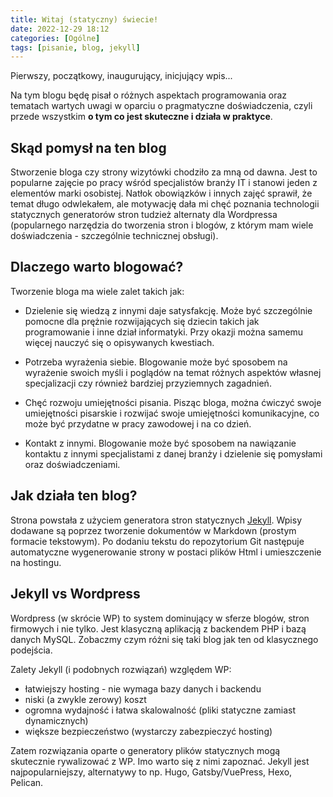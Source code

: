 ```yaml
---
title: Witaj (statyczny) świecie!
date: 2022-12-29 18:12
categories: [Ogólne]
tags: [pisanie, blog, jekyll]
---
```


Pierwszy, początkowy, inaugurujący, inicjujący wpis...

Na tym blogu będę pisał o różnych aspektach programowania oraz tematach wartych uwagi w oparciu o pragmatyczne doświadczenia, czyli przede wszystkim **o tym co jest skuteczne i działa w praktyce**.

## Skąd pomysł na ten blog

Stworzenie bloga czy strony wizytówki chodziło za mną od dawna. Jest to popularne zajęcie po pracy wśród specjalistów branży IT i stanowi jeden z elementów marki osobistej. 
Natłok obowiązków i innych zajęć sprawił, że temat długo odwlekałem, ale motywację dała mi chęć poznania technologii statycznych generatorów stron tudzież alternaty dla Wordpressa (popularnego narzędzia do tworzenia stron i blogów, z którym mam wiele doświadczenia - szczególnie technicznej obsługi).

## Dlaczego warto blogować?

Tworzenie bloga ma wiele zalet takich jak:

* Dzielenie się wiedzą z innymi daje satysfakcję. Może być szczególnie pomocne dla prężnie rozwijających się dziecin takich jak programowanie i inne dział informatyki. Przy okazji można samemu więcej nauczyć się o opisywanych kwestiach.

* Potrzeba wyrażenia siebie. Blogowanie może być sposobem na wyrażenie swoich myśli i poglądów na temat różnych aspektów własnej specjalizacji czy również bardziej przyziemnych zagadnień.

* Chęć rozwoju umiejętności pisania. Pisząc bloga, można ćwiczyć swoje umiejętności pisarskie i rozwijać swoje umiejętności komunikacyjne, co może być przydatne w pracy zawodowej i na co dzień.

* Kontakt z innymi. Blogowanie może być sposobem na nawiązanie kontaktu z innymi specjalistami z danej branży i dzielenie się pomysłami oraz doświadczeniami.

## Jak działa ten blog?

Strona powstała z użyciem generatora stron statycznych [Jekyll](https://jekyllrb.com/). 
Wpisy dodawane są poprzez tworzenie dokumentów w Markdown (prostym formacie tekstowym).
Po dodaniu tekstu do repozytorium Git następuje automatyczne wygenerowanie strony w postaci plików Html i umieszczenie na hostingu.

## Jekyll vs Wordpress

Wordpress (w skrócie WP) to system dominujący w sferze blogów, stron firmowych i nie tylko. Jest klasyczną aplikacją z backendem PHP i bazą danych MySQL.
Zobaczmy czym różni się taki blog jak ten od klasycznego podejścia.

Zalety Jekyll (i podobnych rozwiązań) względem WP:

* łatwiejszy hosting - nie wymaga bazy danych i backendu
* niski (a zwykle zerowy) koszt
* ogromna wydajność i łatwa skalowalność (pliki statyczne zamiast dynamicznych)
* większe bezpieczeństwo (wystarczy zabezpieczyć hosting)

Zatem rozwiązania oparte o generatory plików statycznych mogą skutecznie rywalizować z WP.
Imo warto się z nimi zapoznać. Jekyll jest najpopularniejszy, alternatywy to np. Hugo, Gatsby/VuePress, Hexo, Pelican.
